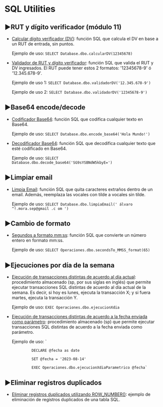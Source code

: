# SQL Utilities


## ▶️RUT y dígito verificador (módulo 11)
 - [Calcular dígito verificador (DV)](https://github.com/AlvaroMoraS/SQL_Utilities/blob/main/calcularDV.sql): función SQL que calcula el DV en base a un RUT de entrada, sin puntos.

	Ejemplo de uso: `SELECT Database.dbo.calcularDV(12345678)`
 - [Validador de RUT y dígito verificador](https://github.com/AlvaroMoraS/SQL_Utilities/blob/main/validadorDV.sql): función SQL que valida el RUT y DV ingresados. El RUT puede tener estos 2 formatos: '12345678-9' ó '12.345.678-9'.
   
	Ejemplo de uso 1: `SELECT Database.dbo.validadorDV('12.345.678-9')`
	 
	Ejemplo de uso 2: `SELECT Database.dbo.validadorDV('12345678-9')`



## ▶️Base64 encode/decode
 - [Codificador Base64](https://github.com/AlvaroMoraS/SQL_Utilities/blob/main/encode_base64.sql): función SQL que codifica cualquier texto en Base64.
 
 	Ejemplo de uso: `SELECT Database.dbo.encode_base64('Hola Mundo!')`
- [Decodificador Base64](https://github.com/AlvaroMoraS/SQL_Utilities/blob/main/decode_base64.sql): función SQL que decodifica cualquier texto que esté codificado en Base64.

  	Ejemplo de uso: `SELECT Database.dbo.decode_base64('SG9sYSBNdW5kbyE=')`



## ▶️Limpiar email
 - [Limpia Email](https://github.com/AlvaroMoraS/SQL_Utilities/blob/main/limpiaEmail.sql): función SQL que quita caracteres extraños dentro de un email. Además, reemplaza las vocales con tilde a vocales sin tilde.
 
 	Ejemplo de uso: `SELECT Database.dbo.limpiaEmail(' álvaro ^!.mora.sep@gmail .c om ')`



## ▶️Cambio de formato
 - [Segundos a formato mm:ss](https://github.com/AlvaroMoraS/SQL_Utilities/blob/main/secondsTo_MMSS_format.sql): función SQL que convierte un número entero en formato mm:ss.
 
 	Ejemplo de uso: `SELECT Operaciones.dbo.secondsTo_MMSS_format(65)`


## ▶️Ejecuciones por día de la semana
 - [Ejecución de transacciones distintas de acuerdo al día actual](https://github.com/AlvaroMoraS/SQL_Utilities/blob/main/sp_ejecucionXdia.sql): procedimiento almacenado (sp, por sus siglas en inglés) que permite ejecutar transacciones SQL distintas de acuerdo al día actual de la semana. Es decir, si hoy es lunes, ejecuta la transacción X; y si fuera martes, ejecuta la transacción Y.
 
 	Ejemplo de uso: `EXEC Operaciones.dbo.ejecucionXdia`


 - [Ejecución de transacciones distintas de acuerdo a la fecha enviada como parámetro](https://github.com/AlvaroMoraS/SQL_Utilities/blob/main/sp_ejecucionXdiaParametrico.sql): procedimiento almacenado (sp) que permite ejecutar transacciones SQL distintas de acuerdo a la fecha enviada como parámetro.
 
 	Ejemplo de uso: 	`

				DECLARE @fecha as date

				SET @fecha = '2023-08-14'

				EXEC Operaciones.dbo.ejecucionXdiaParametrico @fecha`


## ▶️Eliminar registros duplicados
 - [Eliminar registros duplicados utilizando ROW_NUMBER()](https://github.com/AlvaroMoraS/SQL_Utilities/blob/main/eliminarDuplicados.sql): ejemplo de eliminación de registros duplicados de una tabla SQL.
